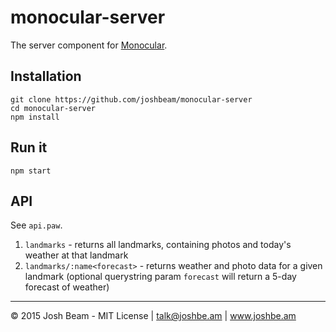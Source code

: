 # monocular-server

The server component for <a href="http://github.com/joshbeam/monocular">Monocular</a>.

## Installation

```
git clone https://github.com/joshbeam/monocular-server
cd monocular-server
npm install
```

## Run it

```
npm start
```

## API

See `api.paw`.

1. `landmarks` - returns all landmarks, containing photos and today's weather at that landmark
2. `landmarks/:name<forecast>` - returns weather and photo data for a given landmark (optional querystring param `forecast` will return a 5-day forecast of weather)

<hr>

&copy; 2015 Josh Beam - MIT License | talk@joshbe.am | www.joshbe.am
